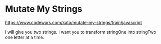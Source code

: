 # Mutate My Strings

https://www.codewars.com/kata/mutate-my-strings/train/javascript

I will give you two strings. I want you to transform stringOne into stringTwo one letter at a time.